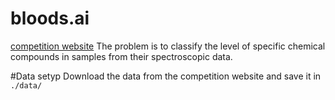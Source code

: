 # bloods.ai
[competition website](https://zindi.africa/competitions/bloodsai-blood-spectroscopy-classification-challenge)
The problem is to classify the level of specific chemical compounds in samples from their spectroscopic data.

#Data setyp 
Download the data from the competition website and save it in `./data/`

